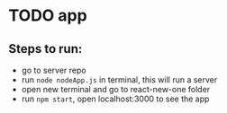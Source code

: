 # TODO app 

## Steps to run: 
- go to server repo
- run `node nodeApp.js` in terminal, this will run a server
- open new terminal and go to react-new-one folder
- run `npm start`, open localhost:3000 to see the app

